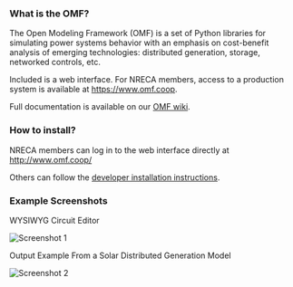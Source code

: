 ### What is the OMF?

The Open Modeling Framework (OMF) is a set of Python libraries for simulating power systems behavior with an emphasis on cost-benefit analysis of emerging technologies: distributed generation, storage, networked controls, etc.

Included is a web interface. For NRECA members, access to a production system is available at https://www.omf.coop.

Full documentation is available on our [OMF wiki](https://github.com/dpinney/omf/wiki).

### How to install?

NRECA members can log in to the web interface directly at http://www.omf.coop/

Others can follow the [developer installation instructions](https://github.com/dpinney/omf/wiki/Developer-Documentation).

### Example Screenshots

WYSIWYG Circuit Editor

![Screenshot 1](https://raw.github.com/wiki/dpinney/omf/images/screenshot1.jpg)

Output Example From a Solar Distributed Generation Model

![Screenshot 2](https://raw.github.com/wiki/dpinney/omf/images/screenshot2.JPG)
